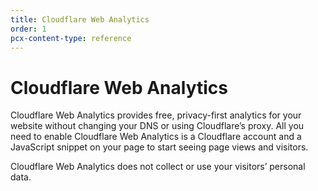 ```yaml
---
title: Cloudflare Web Analytics
order: 1
pcx-content-type: reference
---
```


# Cloudflare Web Analytics

Cloudflare Web Analytics provides free, privacy-first analytics for your website without changing your DNS or using Cloudflare’s proxy. All you need to enable Cloudflare Web Analytics is a Cloudflare account and a JavaScript snippet on your page to start seeing page views and visitors.

Cloudflare Web Analytics does not collect or use your visitors’ personal data.
